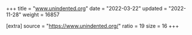 +++
title = "www.unindented.org"
date = "2022-03-22"
updated = "2022-11-28"
weight = 16857

[extra]
source = "https://www.unindented.org/"
ratio = 19
size = 16
+++
